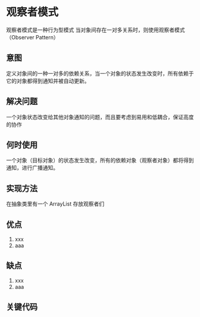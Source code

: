 # 观察者模式
观察者模式是一种行为型模式
当对象间存在一对多关系时，则使用观察者模式（Observer Pattern）
## 意图
定义对象间的一种一对多的依赖关系，当一个对象的状态发生改变时，所有依赖于它的对象都得到通知并被自动更新。
## 解决问题
一个对象状态改变给其他对象通知的问题，而且要考虑到易用和低耦合，保证高度的协作
## 何时使用
一个对象（目标对象）的状态发生改变，所有的依赖对象（观察者对象）都将得到通知，进行广播通知。
## 实现方法
在抽象类里有一个 ArrayList 存放观察者们
## 优点
1. xxx
2. aaa 

  
## 缺点
1. xxx
2. aaa


## 关键代码
```

```